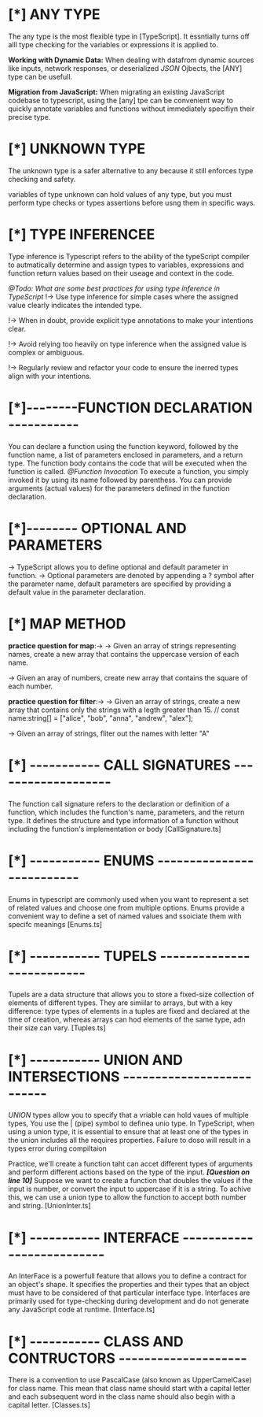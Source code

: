 # [*] ANY TYPE
The any type is the most flexible type in [TypeScript]. It essntially turns off alll type checking for the variables or expressions it is applied to.

<!-- !useCases -->
__Working with Dynamic Data:__ When dealing with datafrom dynamic sources like inputs, network responses, or deserialized _JSON_ Ojbects, the [ANY] type can be usefull.

__Migration from JavaScript:__ When migrating an existing JavaScript codebase to typescript, using the [any] tpe can be convenient way to quickly annotate variables and functions without immediately specifiyn their precise type. 

# [*] UNKNOWN TYPE 
The unknown type is a safer alternative to any because it still enforces type checking and safety.

variables of type unknown can hold values of any type, but you must perform type checks or types assertions before usng them in specific ways. 

# [*] TYPE INFERENCEE 
Type inference is Typescript refers to the ability of the typeScript compiler to autmatically determine and assign types to variables, expressions and function return values based on their useage and context in the code.

_@Todo: What are some best practices for using type inference in TypeScript_
!-> Use type inference for simple cases where the assigned value clearly indicates the intended type.

!-> When in doubt, provide explicit type annotations to make your intentions clear.

!-> Avoid relying too heavily on type inference when the assigned value is complex or ambiguous.

!-> Regularly review and refactor your code to ensure the inerred types align with your intentions.


# [*]--------FUNCTION DECLARATION -----------
You can declare a function using the function keyword, followed by the function name, a list of parameters enclosed in parameters, and a return type. 
The function body contains the code that will be executed when the function is called.
_@Function Invocation_ To execute a function, you simply invoked it by using its name followed by parenthess.
You can provide arguments (actual values) for the parameters defined in the function declaration.


# [*]-------- OPTIONAL AND PARAMETERS
-> TypeScript allows you to define optional and default parameter in function.
-> Optional parameters are denoted by appending a ? symbol after the parameter name, default parameters are specified by providing a default value in the parameter declaration.


# [*] MAP METHOD 
__practice question for map__:-> 
-> Given an array of strings representing names, create a new array that contains the uppercase version of each name.

-> Given an aray of numbers, create new array that contains the square of each number.

__practice question for filter__:->
-> Given an array of strings, create a new array that contains only the strings with a legth greater than 15.
// const name:string[] = ["alice", "bob", "anna", "andrew", "alex"];

-> Given an array of strings, fliter out the names with letter "A"


# [*] ----------- CALL SIGNATURES -------------------
The function call signature refers to the declaration or definition of a function, which includes the function's name, parameters, and the return type. It defines the structure and type information of a function without including the function's implementation or body [CallSignature.ts]


# [*] ----------- ENUMS --------------------------
Enums in typescript are commonly used when you want to represent a set of related values and choose one from multiple options. Enums provide a convenient way to define a set of named values and ssoiciate them with specifc meanings [Enums.ts]


# [*] ----------- TUPELS --------------------------
Tupels are a data structure that allows you to store a fixed-size collection of elements of different types. They are simiilar to arrays, but with a key difference: type types of elements in a tuples are fixed and declared at the time of creation, whereas arrays can hod elements of the same type, adn their size can vary. [Tuples.ts]


# [*] ----------- UNION AND INTERSECTIONS --------------------------
_UNION_ types allow you to specify that a vriable can hold vaues of multiple types, You use the | (pipe) symbol to definea unio type.
In TypeScript, when using a union type, it is essential to ensure that at least one of the types in the union includes all the requires properties. Failure to doso will result in a types error during compiltaion

Practice, we'll create a function taht can accet different types of arguments and perform different actions based on the type of the input. **_[Question on line 10]_** Suppose we want to create a function that doubles the values if the input is number, or convert the input to uppercase if it is a string. To achive this, we can use a union type to allow the function to accept both number and string. [UnionInter.ts]



# [*] ----------- INTERFACE --------------------------
An InterFace is a powerfull feature that allows you to define a contract for an object's shape. It specifies the properties and their types that an object must have to be considered of that particular interface type. Interfaces are primarily used for type-checking during development and do not generate any JavaScript code at runtime. [Interface.ts]


# [*] ----------- CLASS AND CONTRUCTORS --------------------
There is a convention to use PascalCase (also known as UpperCamelCase) for class name. This mean that class name should start with a capital letter and each subsequent word in the class name should also begin with a capital letter. [Classes.ts]